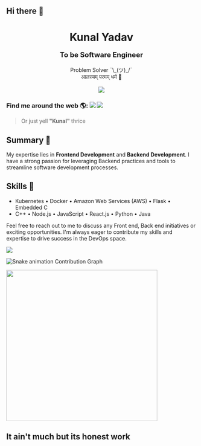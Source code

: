 ## Hi there 👋

<h1 align="center">  Kunal Yadav </h1>
<p align="center" style="font-size: 18.5px;"> <b>To be Software Engineer</b> </p>
<p align="center">
Problem Solver ¯\_(ツ)_/¯ <br>आलस्यम् परमम् धर्म 🥱<br> <br>
  <img src="https://raw.githubusercontent.com/technicaldada/hackerpro/master/logo205x250.gif">
</p>



### Find me around the web 🌎: [<img src="https://img.shields.io/badge/-Hackerrank-2EC866?style=for-the-badge&logo=HackerRank&logoColor=white"/>](https://www.hackerrank.com/profile/cyberboy404) [<img src="https://img.shields.io/badge/linkedin-%230077B5.svg?&style=for-the-badge&logo=linkedin&logoColor=white" />](https://www.linkedin.com/in/kunal-yadav-627240136/) 
 > Or just yell **"Kunal"** thrice




## Summary 📝
My expertise lies in  **Frontend Development** and **Backend Development**. I have a strong passion for leveraging Backend practices and tools to streamline software development processes.
<!--
## Experience 💼

1. ### Distribution Engineer at GitLab

2. ### Senior Software Developer at NASDAQ

3. #### CI/CD Engineer at Mercari, Inc.

4. #### Software Engineer at HackerRank

5. #### Github Extern at GitHub

6. #### Site Reliability Engineer at JUSPAY
-->
## Skills 🚀

- Kubernetes • Docker • Amazon Web Services (AWS) • Flask • Embedded C
- C++  • Node.js • JavaScript • React.js • Python • Java 

Feel free to reach out to me to discuss any Front end, Back end initiatives or exciting opportunities. I'm always eager to contribute my skills and expertise to drive success in the DevOps space.

<img src="https://github-readme-activity-graph.vercel.app/graph?username=kunal2699&bg_color=161b22&color=ffffff&line=d5d5d5&point=a76c6c&area=true&hide_border=true&hide_title=true" />

<!--- ------------------------------------------------------------------------------------------------------------------------------------------------------ -->
<!--- -- Snake Contribution Graph -------------------------------------------------------------------------------------------------------------------------- -->
<!--- ------------------------------------------------------------------------------------------------------------------------------------------------------ -->

![Snake animation Contribution Graph](https://raw.githubusercontent.com/kunal2699/kunal2699/output/github-contribution-grid-snake-dark.svg)

<img src="https://github-readme-stats.vercel.app/api?username=kunal2699&show_icons=true" width="400"></td>






<h2 >It ain't much but its honest work</h2>
<!--
**kunal2699/kunal2699** is a ✨ _special_ ✨ repository because its `README.md` (this file) appears on your GitHub profile.
Here are some ideas to get you started:
- 🔭 I’m currently working on ...
- 🌱 I’m currently learning ...
- 👯 I’m looking to collaborate on ...
- 🤔 I’m looking for help with ...
- 💬 Ask me about ...
- 📫 How to reach me: ...
- 😄 Pronouns: ...
- ⚡ Fun fact: ...
-->
